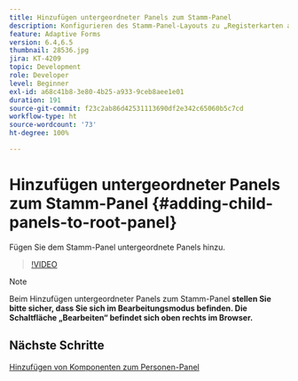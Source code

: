 ```yaml
---
title: Hinzufügen untergeordneter Panels zum Stamm-Panel
description: Konfigurieren des Stamm-Panel-Layouts zu „Registerkarten auf der linken Seite“ und Hinzufügen untergeordneter Panels zum Stamm-Panel.
feature: Adaptive Forms
version: 6.4,6.5
thumbnail: 28536.jpg
jira: KT-4209
topic: Development
role: Developer
level: Beginner
exl-id: a68c41b8-3e80-4b25-a933-9ceb8aee1e01
duration: 191
source-git-commit: f23c2ab86d42531113690df2e342c65060b5c7cd
workflow-type: ht
source-wordcount: '73'
ht-degree: 100%

---
```


# Hinzufügen untergeordneter Panels zum Stamm-Panel {#adding-child-panels-to-root-panel}

Fügen Sie dem Stamm-Panel untergeordnete Panels hinzu.


>[!VIDEO](https://video.tv.adobe.com/v/28536?quality=12&learn=on)

>[!NOTE]
>Beim Hinzufügen untergeordneter Panels zum Stamm-Panel **stellen Sie bitte sicher, dass Sie sich im Bearbeitungsmodus befinden. Die Schaltfläche „Bearbeiten“ befindet sich oben rechts im Browser.**

## Nächste Schritte

[Hinzufügen von Komponenten zum Personen-Panel](./adding-components-to-people-panel.md)
